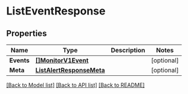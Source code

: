 # ListEventResponse

## Properties

Name | Type | Description | Notes
------------ | ------------- | ------------- | -------------
**Events** | [**[]MonitorV1Event**](monitor.v1.event.md) |  |[optional] 
**Meta** | [**ListAlertResponseMeta**](ListAlertResponse_meta.md) |  |[optional] 

[[Back to Model list]](../README.md#documentation-for-models) [[Back to API list]](../README.md#documentation-for-api-endpoints) [[Back to README]](../README.md)


